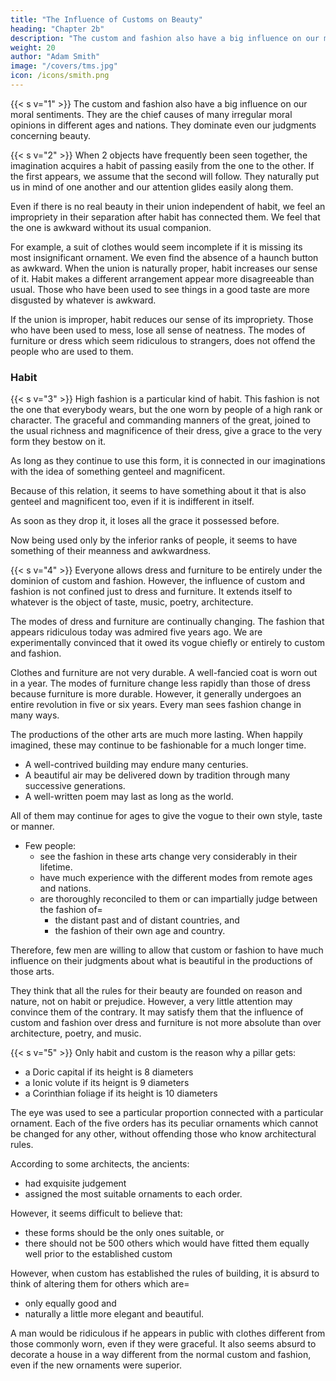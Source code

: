 ```yaml
---
title: "The Influence of Customs on Beauty"
heading: "Chapter 2b"
description: "The custom and fashion also have a big influence on our moral sentiments. They are the chief causes of many irregular moral opinions in different ages and nations. They dominate even our judgments concerning beauty"
weight: 20
author: "Adam Smith"
image: "/covers/tms.jpg"
icon: /icons/smith.png
---
```



{{< s v="1" >}} The custom and fashion also have a big influence on our moral sentiments. They are the chief causes of many irregular moral opinions in different ages and nations. They dominate even our judgments concerning beauty.
 
{{< s v="2" >}} When 2 objects have frequently been seen together, the imagination acquires a habit of passing easily from the one to the other. If the first appears, we assume that the second will follow. They naturally put us in mind of one another and our attention glides easily along them.

Even if there is no real beauty in their union independent of habit, we feel an impropriety in their separation after habit has connected them. We feel that the one is awkward without its usual companion.
<!-- We miss something which we expected to find.
The habitual arrangement of our ideas is disturbed by the disappointment. -->

For example, a suit of clothes would seem incomplete if it is missing its most insignificant ornament. We even find the absence of a haunch button as awkward. When the union is naturally proper, habit increases our sense of it. Habit makes a different arrangement appear more disagreeable than usual. Those who have been used to see things in a good taste are more disgusted by whatever is awkward.

If the union is improper, habit reduces our sense of its impropriety. Those who have been used to mess, lose all sense of neatness. The modes of furniture or dress which seem ridiculous to strangers, does not offend the people who are used to them.


### Habit 

{{< s v="3" >}} High fashion is a particular kind of habit. This fashion is not the one that everybody wears, but the one worn by people of a high rank or character. The graceful and commanding manners of the great, joined to the usual richness and magnificence of their dress, give a grace to the very form they bestow on it.

As long as they continue to use this form, it is connected in our imaginations with the idea of something genteel and magnificent.

Because of this relation, it seems to have something about it that is also genteel and magnificent too, even if it is indifferent in itself.

As soon as they drop it, it loses all the grace it possessed before.

Now being used only by the inferior ranks of people, it seems to have something of their meanness and awkwardness.



{{< s v="4" >}} Everyone allows dress and furniture to be entirely under the dominion of custom and fashion. However, the influence of custom and fashion is not confined just to dress and furniture. It extends itself to whatever is the object of taste, music, poetry, architecture.

The modes of dress and furniture are continually changing. The fashion that appears ridiculous today was admired five years ago.
We are experimentally convinced that it owed its vogue chiefly or entirely to custom and fashion.

Clothes and furniture are not very durable. A well-fancied coat is worn out in a year. The modes of furniture change less rapidly than those of dress because furniture is more durable. However, it generally undergoes an entire revolution in five or six years. Every man sees fashion change in many ways. 
<!-- It cannot continue to be fashionable. -->
 
The productions of the other arts are much more lasting. When happily imagined, these may continue to be fashionable for a much longer time. 
- A well-contrived building may endure many centuries.
- A beautiful air may be delivered down by tradition through many successive generations.
- A well-written poem may last as long as the world.

All of them may continue for ages to give the vogue to their own style, taste or manner.
- Few people:
  - see the fashion in these arts change very considerably in their lifetime.
  - have much experience with the different modes from remote ages and nations.
  - are thoroughly reconciled to them or can impartially judge between the fashion of= 
    - the distant past and of distant countries, and
    - the fashion of their own age and country.

Therefore, few men are willing to allow that custom or fashion to have much influence on their judgments about what is beautiful in the productions of those arts. 

They think that all the rules for their beauty are founded on reason and nature, not on habit or prejudice. However, a very little attention may convince them of the contrary. It may satisfy them that the influence of custom and fashion over dress and furniture is not more absolute than over architecture, poetry, and music.


{{< s v="5" >}} Only habit and custom is the reason why a pillar gets:
- a Doric capital if its height is 8 diameters
- a Ionic volute if its heignt is 9 diameters
- a Corinthian foliage if its height is 10 diameters

<!-- The propriety of each of those appropriations can be founded  -->

The eye was used to see a particular proportion connected with a particular ornament. Each of the five orders has its peculiar ornaments which cannot be changed for any other, without offending those who know architectural rules.
<!-- It would be offended if they were not joined together. -->

According to some architects, the ancients:
- had exquisite judgement
- assigned the most suitable ornaments to each order.

However, it seems difficult to believe that: 
- these forms should be the only ones suitable, or
- there should not be 500 others which would have fitted them equally well prior to the established custom

However, when custom has established the rules of building, it is absurd to think of altering them for others which are= 
- only equally good and
- naturally a little more elegant and beautiful.

A man would be ridiculous if he appears in public with clothes different from those commonly worn, even if they were graceful. It also seems absurd to decorate a house in a way different from the normal custom and fashion, even if the new ornaments were superior.
